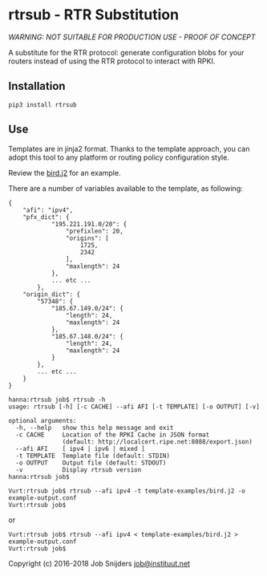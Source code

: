 rtrsub - RTR Substitution
=========================

*WARNING: NOT SUITABLE FOR PRODUCTION USE - PROOF OF CONCEPT*

A substitute for the RTR protocol: generate configuration blobs for your
routers instead of using the RTR protocol to interact with RPKI.

Installation
------------

`pip3 install rtrsub`

Use
---

Templates are in jinja2 format. Thanks to the template approach, you can adopt
this tool to any platform or routing policy configuration style.

Review the [bird.j2](../master/template-examples/bird.j2) for an example.

There are a number of variables available to the template, as following:

```
{
    "afi": "ipv4",
    "pfx_dict": {
            "195.221.191.0/20": {
                "prefixlen": 20,
                "origins": [
                    1725,
                    2342
                ],
                "maxlength": 24
            },
            ... etc ...
        },
    "origin_dict": {
        "57348": {
            "185.67.149.0/24": {
                "length": 24,
                "maxlength": 24
            },
            "185.67.148.0/24": {
                "length": 24,
                "maxlength": 24
            }
        },
        ... etc ...
    }
}
```

```
hanna:rtrsub job$ rtrsub -h
usage: rtrsub [-h] [-c CACHE] --afi AFI [-t TEMPLATE] [-o OUTPUT] [-v]

optional arguments:
  -h, --help   show this help message and exit
  -c CACHE     Location of the RPKI Cache in JSON format
               (default: http://localcert.ripe.net:8088/export.json)
  --afi AFI    [ ipv4 | ipv6 | mixed ]
  -t TEMPLATE  Template file (default: STDIN)
  -o OUTPUT    Output file (default: STDOUT)
  -v           Display rtrsub version
hanna:rtrsub job$
```

```
Vurt:rtrsub job$ rtrsub --afi ipv4 -t template-examples/bird.j2 -o example-output.conf
Vurt:rtrsub job$
```

or

```
Vurt:rtrsub job$ rtrsub --afi ipv4 < template-examples/bird.j2 > example-output.conf
Vurt:rtrsub job$
```

Copyright (c) 2016-2018 Job Snijders <job@instituut.net>
